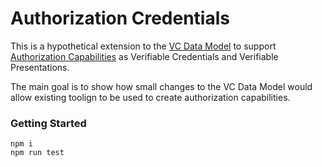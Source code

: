 # Authorization Credentials

This is a hypothetical extension to the [VC Data Model](https://www.w3.org/TR/vc-data-model/) to support [Authorization Capabilities](https://w3c-ccg.github.io/zcap-ld/) as Verifiable Credentials and Verifiable Presentations.

The main goal is to show how small changes to the VC Data Model would allow existing toolign to be used to create authorization capabilities.

### Getting Started

```
npm i
npm run test
```

